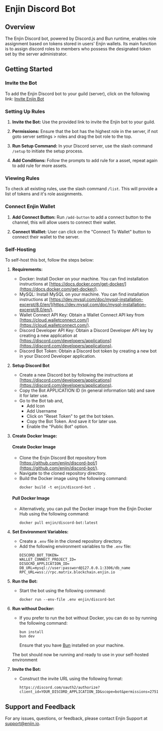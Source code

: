 # Enjin Discord Bot

## Overview

The Enjin Discord bot, powered by Discord.js and Bun runtime, enables role assignment based on tokens stored in users' Enjin wallets. Its main function is to assign discord roles to members who possess the designated token set by the server administrator.

## Getting Started

### Invite the Bot

To add the Enjin Discord bot to your guild (server), click on the following link: [Invite Enjin Bot](https://enjin.io/discord-bot)

### Setting Up Rules 

1. **Invite the Bot:** Use the provided link to invite the Enjin bot to your guild.

2. **Permissions:** Ensure that the bot has the highest role in the server, if not goto server settings > roles and drag the bot role to the top.

3. **Run Setup Command:** In your Discord server, use the slash command `/setup` to initiate the setup process.

4. **Add Conditions:** Follow the prompts to add rule for a asset, repeat again to add rule for more assets. 


### Viewing Rules

To check all existing rules, use the slash command `/list`. This will provide a list of tokens and it's role assignments.

### Connect Enjin Wallet

1. **Add Connect Button:** Run `/add-button` to add a connect button to the channel, this will allow users to connect their wallet.

2. **Connect Walllet:** User can click on the "Connect To Wallet" button to connect their wallet to the server.

### Self-Hosting

To self-host this bot, follow the steps below:

1. **Requirements:**
   - Docker: Install Docker on your machine. You can find installation instructions at [https://docs.docker.com/get-docker/](https://docs.docker.com/get-docker/).
   - MySQL: Install MySQL on your machine. You can find installation instructions at [https://dev.mysql.com/doc/mysql-installation-excerpt/8.0/en/](https://dev.mysql.com/doc/mysql-installation-excerpt/8.0/en/).
   - Wallet Connect API Key: Obtain a Wallet Connect API key from [https://cloud.walletconnect.com/](https://cloud.walletconnect.com/).
   - Discord Developer API Key: Obtain a Discord Developer API key by creating a new application at [https://discord.com/developers/applications](https://discord.com/developers/applications).
   - Discord Bot Token: Obtain a Discord bot token by creating a new bot in your Discord Developer application.

2. **Setup Discord Bot**
   - Create a new Discord bot by following the instructions at [https://discord.com/developers/applications](https://discord.com/developers/applications).
   - Copy the Bot APPLICATION ID (in general information tab) and save it for later use.
   - Go to the Bot tab and,
     - Add Icon
     - Add Username
     - Click on "Reset Token" to get the bot token.
     - Copy the Bot Token. And save it for later use.
     - Enable the "Public Bot" option.

3. **Create Docker Image:**

   #### Create Docker Image
   - Clone the Enjin Discord Bot repository from [https://github.com/enjin/discord-bot/](https://github.com/enjin/discord-bot/).
   - Navigate to the cloned repository directory.
   - Build the Docker image using the following command:
     ```
     docker build -t enjin/discord-bot .
     ```

   #### Pull Docker Image
   - Alternatively, you can pull the Docker image from the Enjin Docker Hub using the following command:
     ```
     docker pull enjin/discord-bot:latest
     ```
   

4. **Set Environment Variables:**
   - Create a `.env` file in the cloned repository directory.
   - Add the following environment variables to the `.env` file:
     ```
     DISCORD_BOT_TOKEN=
     WALLET_CONNECT_PROJECT_ID=
     DISOCRD_APPLICATION_ID=
     DB_URL=mysql://user:password@127.0.0.1:3306/db_name
     RPC_URL=wss://rpc.matrix.blockchain.enjin.io
     ```

5. **Run the Bot:**
   - Start the bot using the following command:
     ```
     docker run --env-file .env enjin/discord-bot
     ```

6. **Run without Docker:**
    - If you prefer to run the bot without Docker, you can do so by running the following command:
      ```
      bun install
      bun dev
      ```
      Ensure that you have [Bun](https://bun.sh/) installed on your machine.

   The bot should now be running and ready to use in your self-hosted environment

7. **Invite the Bot:**
   - Construct the invite URL using the following format:
     ```
     https://discord.com/oauth2/authorize?client_id=YOUR_DISCORD_APPLICATION_ID&scope=bot&permissions=275146345536
     ```

## Support and Feedback

For any issues, questions, or feedback, please contact Enjin Support at [support@enjin.io](mailto:support@enjin.io).

